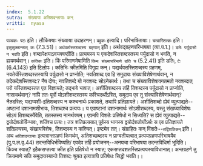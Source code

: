 ```yaml
---
index:  5.1.22
sutra:  संख्याया अतिशदन्तायाः कन्
vritti:  nyasa
---
```


`पञ्चकः पटः` इति। लौकिक्याः संख्याया उदाहरणम्। `बहुकः` इत्यादि। परिभाषितायाः। `चत्वारिंशत्कः` इति। `इसुसुक्तान्तात् कः` (7.3.51)।
`अर्थवर्तास्तशब्दस्य ग्रहणात्` इति। अर्थवद्ग्रहणपरिभाषया (व्या.प.1.)। `डतेः पर्युदासो न भवति` इति। शब्दापेक्षयाऽवयवषष्ठीति। प्रत्ययस्य य एकदेशस्तिशब्दस्तस्य पर्युदासो न भवति, न ह्ययमर्थवान्। `कतिकः` इति। किं परिमाणमेषामिति `किमः संख्यापरिमाणे डति च` (5.2.41) इति डतिः, `टेः` (6.4.143) इति टिलोपः। कतिभिः क्रीतमिति विगृह्य कन्। यद्यर्थवतस्तिशब्दस्य ग्रहणम्, नवतेर्यस्तिशब्दस्तस्यापि पर्युदासो न प्राप्नोति; नवतिशब्द एव हि समुदायः संख्याविशेषेणार्थवान्, न तदेकदेशस्तिशब्दः? नैष दोषः; नवतिशब्दे यो नवशब्दः सोऽनेकार्थः। तथा च संख्याविशेषावगतमतो नवशब्दात् परो यस्तिशब्दस्तत एत विज्ञायते; तद्भावे भावात्। अशीतिशब्दस्य तर्हि तिशब्दस्य पर्युदासो न प्राप्नोति, नासावर्थवान्? नापि ततः पूर्वो योऽशीशब्दस्तस्य कश्चिदर्थोऽस्ति, समुदाय एव तु संक्याविशेषेणार्थवान्? नैतदस्ति; यद्यप्यशी-इतिशब्दस्य न कश्चनार्थः प्रकाशते, तथापि प्रतिज्ञायते। अशीतिशब्दो ह्येवं व्युत्पाद्यते--अष्टानां दशानामशीभावः, तिशब्दश्च प्रत्ययः। य एवाष्टानां दशानामार्थः सोऽशीशब्दस्य, यस्तु संखघ्याविशेषः सोऽयं तिशब्दस्यैवेति, ततस्तस्य नानर्थक्यम्। एवमपि विशतेः प्रतिषेधो न सिध्यति? स ह्येवं व्युत्पाद्यते--द्वयोर्दशतोर्विन्भावः, शतिंश्च प्रत्यः। तत्र शतिप्रत्ययात् पूर्वस्य भागस्य द्वयोर्दशतोर्योऽर्थः स एव प्रतिज्ञायते शतिप्रत्यस्य, संखायविशेषः, तिशब्दस्य न कश्चित्। इष्टमेव तत्। संग्राहितः कन् विंशतेः--`तद्विंशतिकम्` इति। अथ `अतिशदन्तायाः` इत्यत्रान्तग्रहणं किमर्थम्, अतिशच्छब्दस्य न प्राग्वतीयत्वात् प्रत्ययग्रहणपरिभाषयैव (पु.प.ल.वृ.44) तदन्तविधिर्भविष्यति/ एवदेव तर्हि प्रयोजनम्--अनयचा परिभाषया तदन्तविधिर्मा भूदिति। किञ्च स्यात्? इहैकसप्तत्या क्रीत इति प्रतिषेधो न स्यात्; एकसप्तदशतस्तिप्रत्ययस्याविधानात्। अन्तग्रहणे तु क्रियमाणे सति समुदायस्यान्ते तिशब्दः श्रुयत इत्यत्रापि प्रतिषेधः सिद्धो भवति।।

